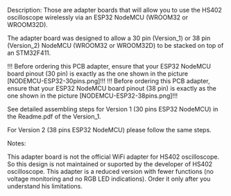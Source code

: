 Description:
Those are adapter boards that will allow you to use the HS402 oscilloscope wirelessly via an ESP32 NodeMCU (WROOM32 or WROOM32D).

The adapter board was designed to allow a 30 pin (Version_1) or 38 pin (Version_2) NodeMCU (WROOM32 or WROOM32D) to be stacked on top of an STM32F411.
 
!!! Before ordering this PCB adapter, ensure that your ESP32 NodeMCU board pinout (30 pin) is exactly as the one shown in the picture [NODEMCU-ESP32-30pins.png]!!!
!!! Before ordering this PCB adapter, ensure that your ESP32 NodeMCU board pinout (38 pin) is exactly as the one shown in the picture [NODEMCU-ESP32-38pins.png]!!!
 
See detailed assembling steps for Version 1 (30 pins ESP32 NodeMCU) in the Readme.pdf of the Version_1.

For Version 2 (38 pins ESP32 NodeMCU) please follow the same steps.


Notes:

This adapter board is not the official WiFi adapter for HS402 oscilloscope.
So this design is not maintained or suported by the developer of HS402 oscilloscope. 
This adapter is a reduced version with fewer functions (no voltage monitoring and no RGB LED indications).
Order it only after you understand his limitations.
